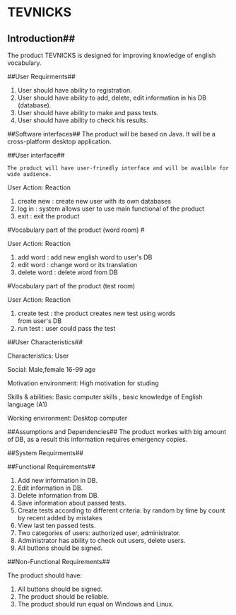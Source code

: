 # TEVNICKS
## Introduction##

The product TEVNICKS is designed for improving knowledge of english vocabulary.

##User Requirments##

 1. User should have ability to registration.
 2. User should have ability to add, delete, edit information
   in his DB (database).
 3. User should have ability to make and pass tests.
 4. User should have ability to check his results.



##Software interfaces##
	The product will be based on Java. It will be a cross-platform desktop application.

##User interface##

	The product will have user-frinedly interface and will be availble for wide audience.


User Action:      Reaction									   

1. create new :	  create new user with its own databases       
2. log in 	:     system allows user to use main functional of 
			      the product                         
3. exit	    :     exit the product	                        


#Vocabulary part of the product (word room) #

User Action:        Reaction  

1. add word    :	 add new english word to user's DB           
2. edit word   :     change word or its translation              
3. delete word :     delete word from DB             




#Vocabulary part of the product (test room)   

User Action:        Reaction   

1. create test :	  the product creates new test using words   
				   	  from user's DB                                
2. run test    :      user could pass the test                    



##User Characteristics##

 Characteristics:	 User    

 Social:		     Male,female 16-99 age  
	                                
 Motivation environment: High motivation for studing                
       				                            
 Skills & abilities: Basic computer skills , basic knowledge of English language (A1)                          
		
 Working environment: Desktop computer                             
                                              



##Assumptions and Dependencies##
The product workes with big amount of DB, as a result this information requires emergency copies.

##System Requirments##

##Functional Requirements##


1. Add new information in DB.
2. Edit information in DB.
3. Delete information from DB.
4. Save information about passed tests.
5. Create tests according to different criteria:
   by random
   by time
   by count
   by recent added
   by mistakes
6. View last ten passed tests.
7. Two categories of users: authorized user, administrator.
8. Administrator has ability to check out users, delete users.
9. All buttons should be signed.


##Non-Functional Requirements##

The product should have:

1. All buttons should be signed.
2. The product should be reliable.
3. The product should run equal on Windows and Linux.